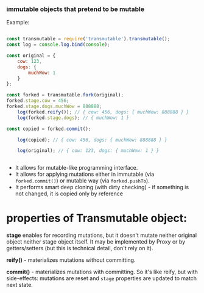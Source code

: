 ### immutable objects that pretend to be mutable

Example:

```javascript

const transmutable = require('transmutable').transmutable();
const log = console.log.bind(console);

const original = {
    cow: 123,
    dogs: {
        muchWow: 1
    }
};

const forked = transmutable.fork(original);
forked.stage.cow = 456;
forked.stage.dogs.muchWow = 888888;
    log(forked.reify()); // { cow: 456, dogs: { muchWow: 888888 } }
    log(forked.stage.dogs); // { muchWow: 1 }

const copied = forked.commit();

    log(copied); // { cow: 456, dogs: { muchWow: 888888 } }

    log(original); // { cow: 123, dogs: { muchWow: 1 } }



```

* It allows for mutable-like programming interface.
* It allows for applying mutations either in immutable (via `forked.commit()`) or mutable way (via `forked.pushTo`).
* It performs smart deep cloning (with dirty checking) - if something is not changed, it is copied only by reference

properties of Transmutable object:
====

**stage** enables for recording mutations, but it doesn't mutate neither original object neither stage object itself.
It may be implemented by Proxy or by getters/setters (but this is technical detail, don't rely on it).

**reify()** - materializes mutations without committing. 

**commit()** - materializes mutations with committing. So it's like reify, but with side-effects: mutations are reset and `stage` properties are updated to match next state.
